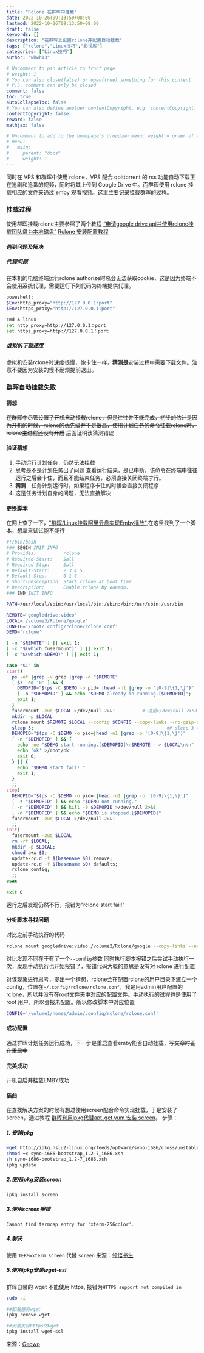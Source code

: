 ```yaml
---
title: "Rclone 在群晖中挂载"
date: 2022-10-26T09:13:50+08:00
lastmod: 2022-10-26T09:13:50+08:00
draft: false
keywords: []
description: "在群晖上设置rclone并配置自动挂载"
tags: ["rclone","Linux技巧","影视库"]
categories: ["Linux技巧"]
author: "whwh13"

# Uncomment to pin article to front page
# weight: 1
# You can also close(false) or open(true) something for this content.
# P.S. comment can only be closed
comment: false
toc: true
autoCollapseToc: false
# You can also define another contentCopyright. e.g. contentCopyright: "This is another copyright."
contentCopyright: false
reward: false
mathjax: false

# Uncomment to add to the homepage's dropdown menu; weight = order of article
# menu:
#   main:
#     parent: "docs"
#     weight: 1
---
```

同时在 VPS 和群晖中使用 rclone，VPS 配合 qbittorrent 的 rss 功能自动下载正在追剧和追番的视频，同时将其上传到 Google Drive 中。而群晖使用 rclone 挂载相应的文件夹通过 emby 观看视频。这里主要记录挂载群晖的过程。

### 挂载过程

使用群晖挂载rclone主要参照了两个教程
 [“申请google drive api并使用rclone挂载团队盘为本地磁盘”](https://blog.csdn.net/diqiudq/article/details/126070602)
[Rclone 安装配置教程](https://www.bilibili.com/read/cv16130034)

#### 遇到问题及解决

##### 代理问题

在本机的电脑终端运行rclone authorize时总会无法获取cookie，这是因为终端不会使用系统代理，需要运行下列代码为终端提供代理。

```sh
poweshell:
$Env:http_proxy="http://127.0.0.1:port"
$Env:https_proxy="http://127.0.0.1:port"

cmd & linux
set http_proxy=http://127.0.0.1：port
set https_proxy=http://127.0.0.1：port
```

##### 虚拟机下载速度

虚拟机安装rclone时速度很慢，像卡住一样，**猜测是**安装过程中需要下载文件。注意不要因为安装的慢不耐烦提前退出。

<!--more-->

### 群晖自动挂载失败

#### 猜想

~~在群晖中尽管设置了开机自动挂载rclone，但是往往并不能完成，初步的估计是因为开机的时候，rclone的优先级并不是很高，使用计划任务的命令挂载rclone时，rclone主进程还没有开启~~
后面证明该猜测错误

#### 验证猜想

1. 手动运行计划任务，仍然无法挂载
2. 思考是不是计划任务出了问题
查看运行结果，是已中断，该命令在终端中往往运行之后会卡住，而且不能结束任务，必须直接关闭终端才行。
3. **猜测**：任务计划运行时，如果程序卡住的时候会直接关闭程序
4. 这是任务计划自身的问题，无法直接解决

#### 更换脚本

在网上查了一下，["群晖/Linux挂载阿里云盘实现Emby播放"](https://zhuanlan.zhihu.com/p/400651565),在这里找到了一个脚本，想拿来试试能不能行

```sh
#!/bin/bash
### BEGIN INIT INFO
# Provides:          rclone
# Required-Start:    $all
# Required-Stop:     $all
# Default-Start:     2 3 4 5
# Default-Stop:      0 1 6
# Short-Description: Start rclone at boot time
# Description:       Enable rclone by daemon.
### END INIT INFO

PATH=/usr/local/sbin:/usr/local/bin:/sbin:/bin:/usr/sbin:/usr/bin

REMOTE='googledrive:video'
LOCAL='/volume3/Rclone/google'
CONFIG='/root/.config/rclone/rclone.conf'
DEMO='rclone'

[ -n "$REMOTE" ] || exit 1;
[ -x "$(which fusermount)" ] || exit 1;
[ -x "$(which $DEMO)" ] || exit 1;

case "$1" in
start)
  ps -ef |grep -v grep |grep -q "$REMOTE"
  [ $? -eq '0' ] && {
    DEMOPID="$(ps -C $DEMO -o pid= |head -n1 |grep -o '[0-9]\{1,\}')"
    [ -n "$DEMOPID" ] && echo "$DEMO already in running.[$DEMOPID]";
    exit 1;
  }
  fusermount -zuq $LOCAL >/dev/null 2>&1          # 这里>/dev/null 2>&1意思是把输出全部丢弃
  mkdir -p $LOCAL
  rclone mount $REMOTE $LOCAL --config $CONFIG --copy-links --no-gzip-encoding --no-check-certificate --allow-other --allow-non-empty --umask 000 >/dev/null 2>&1 &
  sleep 3;                                                 ## sleep 3 表示暂停三秒再执行下一个任务
  DEMOPID="$(ps -C $DEMO -o pid=|head -n1 |grep -o '[0-9]\{1,\}')"
  [ -n "$DEMOPID" ] && {                                                              # -n 表示如果字符串长度不为0，返回true
    echo -ne "$DEMO start running.[$DEMOPID]\n$REMOTE --> $LOCAL\n\n"
    echo 'ok' >/root/ok
    exit 0;
  } || {
    echo "$DEMO start fail! "
    exit 1;
  }
  ;;
stop)
  DEMOPID="$(ps -C $DEMO -o pid= |head -n1 |grep -o '[0-9]\{1,\}')"
  [ -z "$DEMOPID" ] && echo "$DEMO not running."
  [ -n "$DEMOPID" ] && kill -9 $DEMOPID >/dev/null 2>&1
  [ -n "$DEMOPID" ] && echo "$DEMO is stopped.[$DEMOPID]"
  fusermount -zuq $LOCAL >/dev/null 2>&1
  ;;
init)
  fusermount -zuq $LOCAL
  rm -rf $LOCAL;
  mkdir -p $LOCAL;
  chmod a+x $0;
  update-rc.d -f $(basename $0) remove;
  update-rc.d -f $(basename $0) defaults;
  rclone config;
  ;;
esac
 
exit 0
```

运行之后发现仍然不行，报错为"rclone start fail!"

#### 分析脚本寻找问题

对比之前手动执行的代码

```sh
rclone mount googledrive:video /volume2/Rclone/google --copy-links --no-gzip-encoding --no-check-certificate --allow-other --allow-non-empty --umask 000
```

对比发现不同在于有了一个`--config`参数
同时执行脚本报错之后尝试手动执行一次，发现手动执行也开始报错了，报错代码大概的意思是没有对 rclone 进行配置

对该现象进行思考，提出一个猜想，rclone会在配置rclone的用户目录下建立一个config，位置在`~/.config/rclone/rclone.conf`，我是用admin用户配置的rclone，所以并没有在root文件夹中对应的配置文件。手动执行的过程也是使用了 root 用户，所以会报未配置。所以修改脚本中对应位置

```sh
CONFIG='/volume1/homes/admin/.config/rclone/rclone.conf'
```

#### 成功配置

通过群晖计划任务运行成功，下一步是重启查看emby能否自动挂载，~~写文章时正在重启中~~

#### 完美成功

开机自启并挂载EMBY成功

#### 插曲

在查找解决方案的时候有想过使用screen配合命令实现挂载，于是安装了screen，通过教程 [群晖利用ipkg代替apt-get yum 安装 screen](https://lil.cx/527.html)。
步骤：

##### 1. 安装ipkg

```sh
wget http://ipkg.nslu2-linux.org/feeds/optware/syno-i686/cross/unstable/syno-i686-bootstrap_1.2-7_i686.xsh
chmod +x syno-i686-bootstrap_1.2-7_i686.xsh
sh syno-i686-bootstrap_1.2-7_i686.xsh
ipkg update
```

##### 2.使用ipkg安装screen

```sh
ipkg install screen
```

##### 3.使用screen报错

```er
Cannot find termcap entry for 'xterm-256color'.
```

##### 4.解决

使用 `TERM=xterm screen` 代替 `screen`
来源：[领悟书生](https://m.656463.com/wenda/Unixpmsycxcwzbdxterm256colordter_95)

##### 5.使用ipkg安装wget-ssl

群晖自带的 wget 不能使用 https, 报错为`HTTPS support not compiled in`

```sh
sudo -i

##卸载原有wget
ipkg remove wget

##安装支持https的wget
ipkg install wget-ssl
```

来源：[Geowo](https://www.cnblogs.com/geowo/p/14941705.html)

